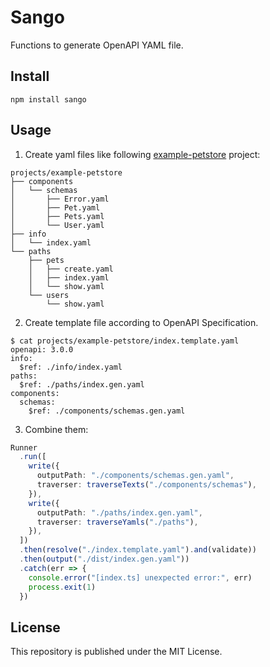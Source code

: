 # Sango

Functions to generate OpenAPI YAML file.

## Install

```
npm install sango
```

## Usage

1) Create yaml files like following [example-petstore](./projects/example-petstore) project:

```
projects/example-petstore
├── components
│   └── schemas
│       ├── Error.yaml
│       ├── Pet.yaml
│       ├── Pets.yaml
│       └── User.yaml
├── info
│   └── index.yaml
└── paths
    ├── pets
    │   ├── create.yaml
    │   ├── index.yaml
    │   └── show.yaml
    └── users
        └── show.yaml
```

2) Create template file according to OpenAPI Specification.

```
$ cat projects/example-petstore/index.template.yaml
openapi: 3.0.0
info:
  $ref: ./info/index.yaml
paths:
  $ref: ./paths/index.gen.yaml
components:
  schemas:
    $ref: ./components/schemas.gen.yaml
```

3) Combine them:

```ts
Runner
  .run([
    write({
      outputPath: "./components/schemas.gen.yaml",
      traverser: traverseTexts("./components/schemas"),
    }),
    write({
      outputPath: "./paths/index.gen.yaml",
      traverser: traverseYamls("./paths"),
    }),
  ])
  .then(resolve("./index.template.yaml").and(validate))
  .then(output("./dist/index.gen.yaml"))
  .catch(err => {
    console.error("[index.ts] unexpected error:", err)
    process.exit(1)
  })
```

## License

This repository is published under the MIT License.
